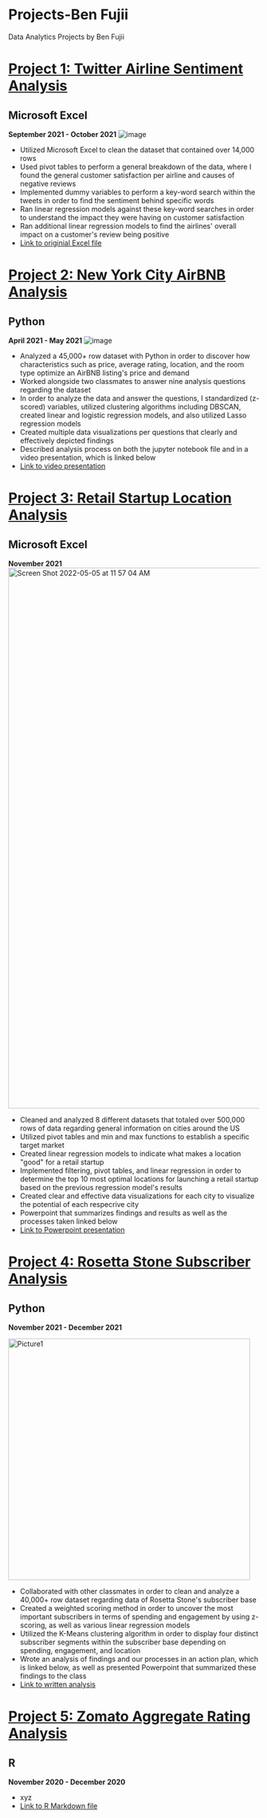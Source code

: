 # Projects-Ben Fujii
Data Analytics Projects by Ben Fujii

# [Project 1: Twitter Airline Sentiment Analysis](https://github.com/benfujii/Projects/blob/main/Twitter%20Airline%20Sentiment%20Analysis%20-%20Excel.pptx)
## Microsoft Excel
**September 2021 - October 2021**
![image](https://user-images.githubusercontent.com/87784856/163502139-0557a9c0-dbd1-42d5-937a-7d88ce63b61c.png)
- Utilized Microsoft Excel to clean the dataset that contained over 14,000 rows
- Used pivot tables to perform a general breakdown of the data, where I found the general customer satisfaction per airline and causes of negative reviews
- Implemented dummy variables to perform a key-word search within the tweets in order to find the sentiment behind specific words
- Ran linear regression models against these key-word searches in order to understand the impact they were having on customer satisfaction
- Ran additional linear regression models to find the airlines' overall impact on a customer's review being positive
- [Link to originial Excel file](https://github.com/benfujii/Projects/blob/main/Twitter%20Airline%20Sentiment%20Analysis%20-%20Excel%20File.xlsx)

# [Project 2: New York City AirBNB Analysis](https://github.com/benfujii/Projects/blob/main/NYC_AirBNB%20(1).ipynb)
## Python
**April 2021 - May 2021**
![image](https://user-images.githubusercontent.com/87784856/163502832-abeed95f-25fd-4130-9999-d9dfaa59025e.png)
- Analyzed a 45,000+ row dataset with Python in order to discover how characteristics such as price, average rating, location, and the room type optimize an AirBNB listing's price and demand
- Worked alongside two classmates to answer nine analysis questions regarding the dataset
- In order to analyze the data and answer the questions, I standardized (z-scored) variables, utilized clustering algorithms including DBSCAN, created linear and logistic regression models, and also utilized Lasso regression models
- Created multiple data visualizations per questions that clearly and effectively depicted findings
- Described analysis process on both the jupyter notebook file and in a video presentation, which is linked below
- [Link to video presentation](https://github.com/benfujii/Projects/blob/main/NYC%20Airbnb%20Presentation.mp4)

# [Project 3: Retail Startup Location Analysis](https://github.com/benfujii/Projects/blob/main/Retail%20Startup%20Location%20Analysis%20Excel%20File.xlsx) 
## Microsoft Excel
**November 2021**
<img width="1086" alt="Screen Shot 2022-05-05 at 11 57 04 AM" src="https://user-images.githubusercontent.com/87784856/167700782-cab1dc15-b463-47bc-8b36-4465c6d06b90.png">
- Cleaned and analyzed 8 different datasets that totaled over 500,000 rows of data regarding general information on cities around the US
- Utilized pivot tables and min and max functions to establish a specific target market
- Created linear regression models to indicate what makes a location "good" for a retail startup
- Implemented filtering, pivot tables, and linear regression in order to determine the top 10 most optimal locations for launching a retail startup based on the previous regression model's results
- Created clear and effective data visualizations for each city to visualize the potential of each respecrive city
- Powerpoint that summarizes findings and results as well as the processes taken linked below
- [Link to Powerpoint presentation](https://github.com/benfujii/Projects/blob/main/Retail%20Startup%20Location%20Analysis-Presentation.pptx)

# [Project 4: Rosetta Stone Subscriber Analysis](https://github.com/benfujii/Projects/blob/main/Rosetta%20Stone%20Subscriber%20Optimization.pptx)
## Python
**November 2021 - December 2021**

<img width="485" alt="Picture1" src="https://user-images.githubusercontent.com/87784856/167700917-a8efbdc4-8001-4a9f-8130-ed51c0fb5a3e.png">

- Collaborated with other classmates in order to clean and analyze a 40,000+ row dataset regarding data of Rosetta Stone's subscriber base
- Created a weighted scoring method in order to uncover the most important subscribers in terms of spending and engagement by using z-scoring, as well as various linear regression models
- Utilized the K-Means clustering algorithm in order to display four distinct subscriber segments within the subscriber base depending on spending, engagement, and location
- Wrote an analysis of findings and our processes in an action plan, which is linked below, as well as presented Powerpoint that summarized these findings to the class
- [Link to written analysis](https://docs.google.com/document/d/195sASCl7uhOIG2ep63IKLI3ihqTtFKTA4Aoc-k1pP9M/edit?usp=sharing) 

# [Project 5: Zomato Aggregate Rating Analysis](https://github.com/benfujii/Projects/blob/main/Zomato's%20Aggregate%20Rating%20Breakdown.pptx)
## R
**November 2020 - December 2020**
- xyz
- [Link to R Markdown file](https://github.com/benfujii/Projects/blob/main/ZomatoAggregateRatingProject.Rmd) 
